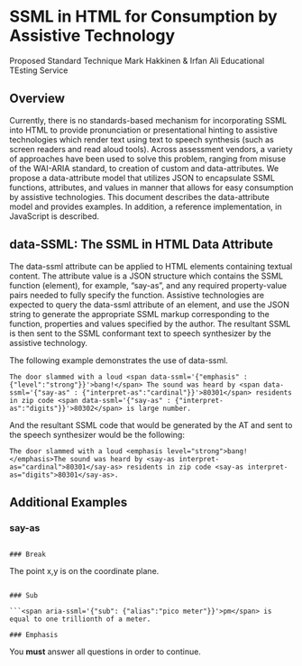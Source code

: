 # SSML in HTML for Consumption by Assistive Technology
Proposed Standard Technique
Mark Hakkinen & Irfan Ali
Educational TEsting Service

## Overview
Currently, there is no standards-based mechanism for incorporating SSML into HTML to provide pronunciation or presentational hinting to assistive technologies which render text using text to speech synthesis (such as screen readers and read aloud tools).  Across assessment vendors, a variety of approaches have been used to solve this problem, ranging from misuse of the WAI-ARIA standard, to creation of custom and data-attributes.   We propose a data-attribute model that utilizes JSON to encapsulate SSML functions, attributes, and values in manner that allows for easy consumption by assistive technologies.  This document describes the data-attribute model and provides examples.  In addition, a reference implementation, in JavaScript is described.

## data-SSML: The SSML in HTML Data Attribute

The data-ssml attribute can be applied to HTML elements containing textual content.  The attribute value is a JSON structure which contains the SSML function (element), for example, “say-as”, and any required property-value pairs needed to fully specify the function.   Assistive technologies are expected to query the data-ssml attribute of an element, and use the JSON string to generate the appropriate SSML markup corresponding to the function, properties and values specified by the author.  The resultant SSML is then sent to the SSML conformant text to speech synthesizer by the assistive technology.

The following example demonstrates the use of data-ssml.

```
The door slammed with a loud <span data-ssml='{"emphasis" : {"level":"strong"}}'>bang!</span> The sound was heard by <span data-ssml='{"say-as" : {"interpret-as":"cardinal"}}'>80301</span> residents in zip code <span data-ssml='{"say-as" : {"interpret-as":"digits"}}'>80302</span> is large number.
```

And the resultant SSML code that would be generated by the AT and sent to the speech synthesizer would be the following:

```
The door slammed with a loud <emphasis level="strong">bang!</emphasis>The sound was heard by <say-as interpret-as="cardinal">80301</say-as> residents in zip code <say-as interpret-as="digits">80301</say-as>.
```

## Additional Examples

### say-as

``` The angle <span aria-ssml='{"say-as" : {"interpret-as":"characters"}}'>CAB</span> is 30 degrees.

### Break

``` 
The point <span aria-ssml='{"break":{"time":"250ms"}}'></span> <span aria-ssml='{"say-as" : {"interpret-as":"characters"}}'>x,y</span> is on the coordinate plane.
```

### Sub

```<span aria-ssml='{"sub": {"alias":"pico meter"}}'>pm</span> is equal to one trillionth of a meter.

### Emphasis

``` 
You <strong><span aria-ssml='{"emphasis": {"level":"strong"}}'>must</span></strong> answer all questions in order to continue.
```
